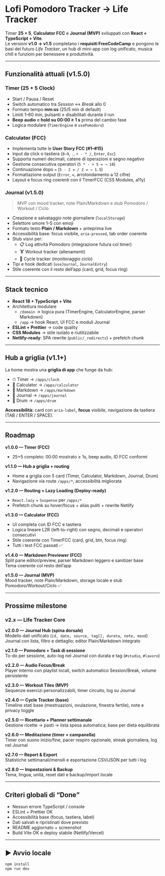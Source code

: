 # Lofi Pomodoro Tracker → Life Tracker

Timer **25 + 5**, **Calculator FCC** e **Journal (MVP)** sviluppati con **React + TypeScript + Vite**.  
Le versioni **v1.0 → v1.5** completano i **requisiti FreeCodeCamp** e pongono le basi del futuro _Life Tracker_, un hub di mini-app con log unificato, musica chill e funzioni per benessere e produttività.

---

## Funzionalità attuali (v1.5.0)

### Timer (25 + 5 Clock)

- Start / Pausa / Reset
- Switch automatico tra _Session_ ↔ _Break_ allo 0
- Formato tempo **mm:ss** (25/5 min di default)
- Limiti 1–60 min, pulsanti ± disabilitati durante il run
- **Beep audio** e **hold su 00:00 ≥ 1 s** prima del cambio fase
- Logica modulare (`TimerEngine` e `usePomodoro`)

### Calculator (FCC)

- Implementa tutte le **User Story FCC (#1–#15)**
- Input da click o tastiera (`0–9`, `.`, `+ - * /`, `Enter`, `Esc`)
- Supporta numeri decimali, catene di operazioni e segno negativo
- Gestione consecutiva operatori (`5 * - + 5 = → 10`)
- Continuazione dopo `=` (`5 - 2 = / 2 = → 1.5`)
- Formattazione output (`Error`, `∞`, arrotondamento a 12 cifre)
- Layout e focus ring coerenti con il TimerFCC (CSS Modules, a11y)

### Journal (v1.5.0)

> MVP con mood tracker, note Plain/Markdown e stub Pomodoro / Workout / Ciclo

- Creazione e salvataggio note giornaliere (`localStorage`)
- Selettore umore 1–5 con emoji
- Formato testo **Plain / Markdown** + anteprima live
- Accessibilità base: focus visibile, `aria-pressed`, tab order coerente
- Stub visivi per:
  - 📋 Log attività Pomodoro (integrazione futura col timer)
  - 🏋️ Workout tracker (allenamenti)
  - 🌙 Cycle tracker (monitoraggio ciclo)
- Tipi e hook dedicati (`useJournal`, `JournalEntry`)
- Stile coerente con il resto dell’app (card, grid, focus ring)

---

## Stack tecnico

- **React 18 + TypeScript + Vite**
- Architettura modulare
  - `/domain` → logica pura (TimerEngine, CalculatorEngine, parser Markdown)
  - `/app` → hook React, UI FCC e moduli Journal
- **ESLint + Prettier** → code quality
- **CSS Modules** → stile isolato e riutilizzabile
- **Netlify-ready**: SPA rewrite (`public/_redirects`) + prefetch chunk

---

## Hub a griglia (v1.1+)

La home mostra una **griglia di app** che funge da hub:

- ⏱ Timer → `/apps/clock`
- 🧮 Calculator → `/apps/calculator`
- 📓 Markdown → `/apps/markdown`
- 📔 Journal → `/apps/journal`
- 🥁 Drum → `/apps/drum`

**Accessibilità:** card con `aria-label`, **focus** visibile, navigazione da tastiera (TAB / ENTER / SPACE).

---

## Roadmap

**v1.0.0 — Timer (FCC)**

- 25+5 completo: 00:00 mostrato ≥ 1s, beep audio, ID FCC conformi

**v1.1.0 — Hub a griglia + routing**

- Home a griglia con 5 card (Timer, Calculator, Markdown, Journal, Drum)
- Navigazione via route `/apps/*`, accessibilità migliorata

**v1.2.0 — Routing + Lazy Loading (Deploy-ready)**

- `React.lazy` + `Suspense` per `/apps/*`
- Prefetch chunk su hover/focus + alias puliti + rewrite Netlify

**v1.3.0 — Calculator (FCC)**

- UI completa con ID FCC e tastiera
- Logica lineare L2R (left-to-right) con segno, decimali e operatori consecutivi
- Stile coerente con TimerFCC (card, grid, btn, focus ring)
- Tutti i test FCC passati ✅

**v1.4.0 — Markdown Previewer (FCC)**  
Split pane editor/preview, parser Markdown leggero e sanitizer base  
Tema coerente col resto dell’app

**v1.5.0 — Journal (MVP)**  
Mood tracker, note Plain/Markdown, storage locale e stub Pomodoro/Workout/Ciclo ✅

---

## Prossime milestone

### v2.x — Life Tracker Core

**v2.0.0 — Journal Hub (spina dorsale)**  
Modello dati unificato (`id, date, source, tag[], durata, note, mood`)  
Journal con lista, filtro e dettaglio; editor Plain/Markdown integrato

**v2.1.0 — Pomodoro + Task di sessione**  
To-do per sessione, auto-log nel Journal con durata e tag (`#studio`, `#lavoro`)

**v2.2.0 — Audio Focus/Break**  
Player interno con playlist locali, switch automatico Session/Break, volume persistente

**v2.3.0 — Workout Tiles (MVP)**  
Sequenze esercizi personalizzabili, timer circuito, log su Journal

**v2.4.0 — Cycle Tracker (base)**  
Timeline stati base (mestruazioni, ovulazione, finestra fertile), note e privacy toggle

**v2.5.0 — Ricettario + Planner settimanale**  
Gestione ricette → pasti → lista spesa automatica; base per dieta equilibrata

**v2.6.0 — Meditazione (timer + campanella)**  
Timer con suono inizio/fine, pacer respiro opzionale, streak giornaliera, log nel Journal

**v2.7.0 — Report & Export**  
Statistiche settimanali/mensili e esportazione CSV/JSON per tutti i log

**v2.8.0 — Impostazioni & Backup**  
Tema, lingua, unità, reset dati e backup/import locale

---

## Criteri globali di “Done”

- Nessun errore TypeScript / console
- ESLint + Prettier OK
- Accessibilità base (focus, tastiera, label)
- Dati salvati e ripristinati dove previsto
- README aggiornato + screenshot
- Build Vite OK e deploy stabile (Netlify/Vercel)

---

## ▶️ Avvio locale

```bash
npm install
npm run dev
```
